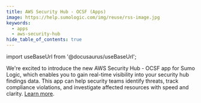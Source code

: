 ```yaml
---
title: AWS Security Hub - OCSF (Apps)
image: https://help.sumologic.com/img/reuse/rss-image.jpg
keywords:
  - apps
  - aws-security-hub
hide_table_of_contents: true    
---
```


import useBaseUrl from '@docusaurus/useBaseUrl';

We're excited to introduce the new AWS Security Hub - OCSF app for Sumo Logic, which enables you to gain real-time visibility into your security hub findings data. This app can help security teams identify threats, track compliance violations, and investigate affected resources with speed and clarity. [Learn more](/docs/integrations/cloud-security-monitoring-analytics/aws-security-hub-ocsf).